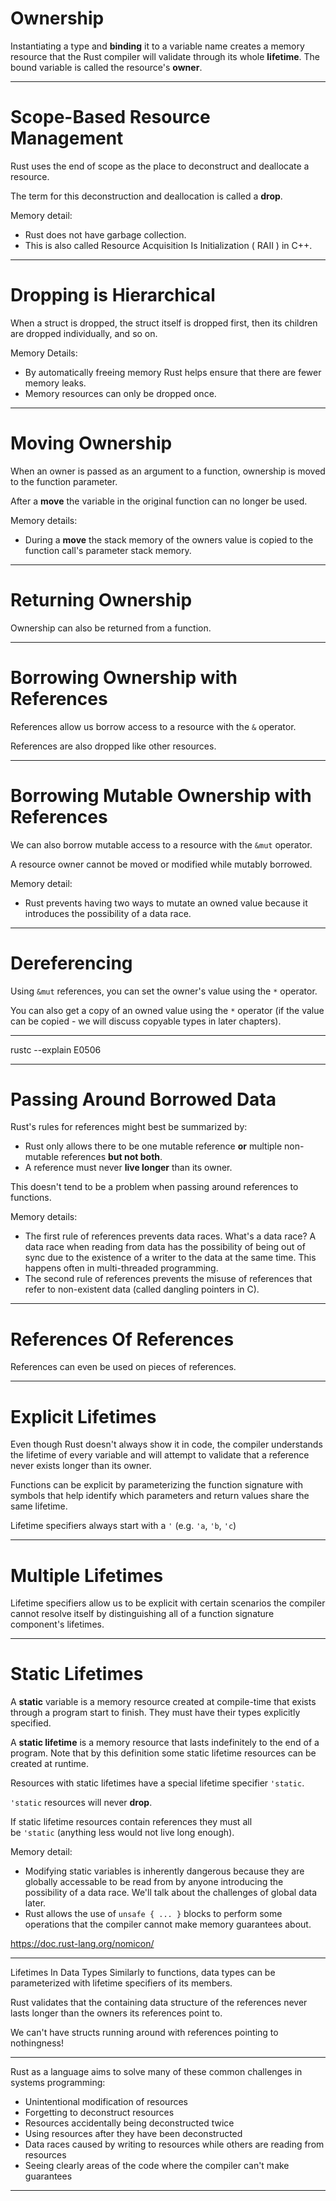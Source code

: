 Ownership
=========

Instantiating a type and **binding** it to a variable name creates a memory resource that the Rust compiler will validate through its whole **lifetime**. The bound variable is called the resource's **owner**.

------------------

Scope-Based Resource Management
===============================

Rust uses the end of scope as the place to deconstruct and deallocate a resource.

The term for this deconstruction and deallocation is called a **drop**.

Memory detail:

-   Rust does not have garbage collection.
-   This is also called Resource Acquisition Is Initialization ( RAII ) in C++.



-----------------------------


Dropping is Hierarchical
========================

When a struct is dropped, the struct itself is dropped first, then its children are dropped individually, and so on.

Memory Details:

-   By automatically freeing memory Rust helps ensure that there are fewer memory leaks.
-   Memory resources can only be dropped once.


-------------------------------


Moving Ownership
================

When an owner is passed as an argument to a function, ownership is moved to the function parameter.

After a **move** the variable in the original function can no longer be used.

Memory details:

-   During a **move** the stack memory of the owners value is copied to the function call's parameter stack memory.

---------------------------------------


Returning Ownership
===================

Ownership can also be returned from a function.

----------------------------------


Borrowing Ownership with References
===================================

References allow us borrow access to a resource with the `&` operator.

References are also dropped like other resources.

-------------------------------------


Borrowing Mutable Ownership with References
===========================================

We can also borrow mutable access to a resource with the `&mut` operator.

A resource owner cannot be moved or modified while mutably borrowed.

Memory detail:

-   Rust prevents having two ways to mutate an owned value because it introduces the possibility of a data race.


---------------------------------

Dereferencing
=============

Using `&mut` references, you can set the owner's value using the `*` operator.

You can also get a copy of an owned value using the `*` operator (if the value can be copied - we will discuss copyable types in later chapters).

------------------------------------------

rustc --explain E0506

-----------------------------


Passing Around Borrowed Data
============================

Rust's rules for references might best be summarized by:

-   Rust only allows there to be one mutable reference **or** multiple non-mutable references **but not both**.
-   A reference must never **live longer** than its owner.

This doesn't tend to be a problem when passing around references to functions.

Memory details:

-   The first rule of references prevents data races. What's a data race? A data race when reading from data has the possibility of being out of sync due to the existence of a writer to the data at the same time. This happens often in multi-threaded programming.
-   The second rule of references prevents the misuse of references that refer to non-existent data (called dangling pointers in C).

-----------------------------------

References Of References
========================

References can even be used on pieces of references.


---------------------------------------

Explicit Lifetimes
==================

Even though Rust doesn't always show it in code, the compiler understands the lifetime of every variable and will attempt to validate that a reference never exists longer than its owner.

Functions can be explicit by parameterizing the function signature with symbols that help identify which parameters and return values share the same lifetime.

Lifetime specifiers always start with a `'` (e.g. `'a`, `'b`, `'c`)

--------------------------------------


Multiple Lifetimes
==================

Lifetime specifiers allow us to be explicit with certain scenarios the compiler cannot resolve itself by distinguishing all of a function signature component's lifetimes.

----------------------------------------

Static Lifetimes
================

A **static** variable is a memory resource created at compile-time that exists through a program start to finish. They must have their types explicitly specified.

A **static lifetime** is a memory resource that lasts indefinitely to the end of a program. Note that by this definition some static lifetime resources can be created at runtime.

Resources with static lifetimes have a special lifetime specifier `'static`.

`'static` resources will never **drop**.

If static lifetime resources contain references they must all be `'static` (anything less would not live long enough).

Memory detail:

-   Modifying static variables is inherently dangerous because they are globally accessable to be read from by anyone introducing the possibility of a data race. We'll talk about the challenges of global data later.
-   Rust allows the use of `unsafe { ... }` blocks to perform some operations that the compiler cannot make memory guarantees about.

https://doc.rust-lang.org/nomicon/

------------------------------------------

Lifetimes In Data Types
Similarly to functions, data types can be parameterized with lifetime specifiers of its members.

Rust validates that the containing data structure of the references never lasts longer than the owners its references point to.

We can't have structs running around with references pointing to nothingness!

----------------------------------------------


Rust as a language aims to solve many of these common challenges in systems programming:

-   Unintentional modification of resources
-   Forgetting to deconstruct resources
-   Resources accidentally being deconstructed twice
-   Using resources after they have been deconstructed
-   Data races caused by writing to resources while others are reading from resources
-   Seeing clearly areas of the code where the compiler can't make guarantees


-------------------------------





